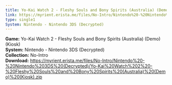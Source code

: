 ```yaml
---
title: Yo-Kai Watch 2 - Fleshy Souls and Bony Spirits (Australia) (Demo) (Kiosk)
link: https://myrient.erista.me/files/No-Intro/Nintendo%20-%20Nintendo%203DS%20(Decrypted)/Yo-Kai%20Watch%202%20-%20Fleshy%20Souls%20and%20Bony%20Spirits%20(Australia)%20(Demo)%20(Kiosk).zip
type: single1
System: Nintendo - Nintendo 3DS (Decrypted)
---
```

<b>Game:</b> Yo-Kai Watch 2 - Fleshy Souls and Bony Spirits (Australia) (Demo) (Kiosk)<br>
<b>System:</b> Nintendo - Nintendo 3DS (Decrypted)<br>
<b>Collection:</b> No-Intro<br>
<b>Download:</b> https://myrient.erista.me/files/No-Intro/Nintendo%20-%20Nintendo%203DS%20(Decrypted)/Yo-Kai%20Watch%202%20-%20Fleshy%20Souls%20and%20Bony%20Spirits%20(Australia)%20(Demo)%20(Kiosk).zip
